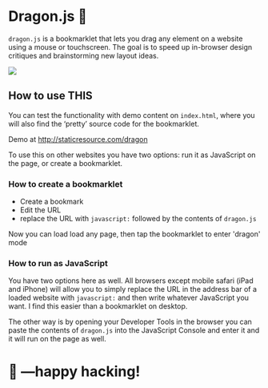 # Dragon.js 🐉

`dragon.js` is a bookmarklet that lets you drag any element on a website using a mouse or touchscreen. The goal is to speed up in-browser design critiques and brainstorming new layout ideas.

[![](http://i.imgur.com/VubC6xd.png)](https://www.youtube.com/embed/ytIZbXnNOMM)

## How to use THIS

You can test the functionality with demo content on `index.html`, where you will also find the ‘pretty’ source code for the bookmarklet.

Demo at http://staticresource.com/dragon

To use this on other websites you have two options: run it as JavaScript on the page, or create a bookmarklet.

### How to create a bookmarklet

- Create a bookmark
- Edit the URL
- replace the URL with `javascript:` followed by the contents of `dragon.js`

Now you can load load any page, then tap the bookmarklet to enter 'dragon' mode 

### How to run as JavaScript

You have two options here as well. All browsers except mobile safari (iPad and iPhone) will allow you to simply replace the URL in the address bar of a loaded website with `javascript:` and then write whatever JavaScript you want. I find this easier than a bookmarklet on desktop.

The other way is by opening your Developer Tools in the browser you can paste the contents of `dragon.js` into the JavaScript Console and enter it and it will run on the page as well.

# 🐲 —happy hacking!
